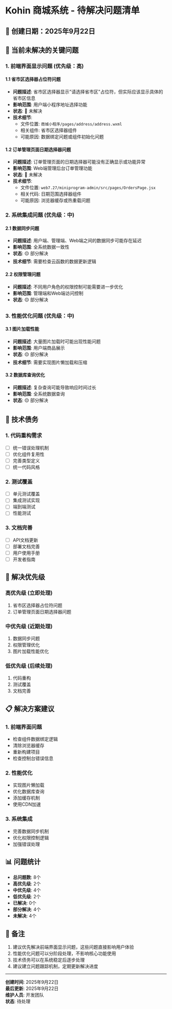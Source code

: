 # Kohin 商城系统 - 待解决问题清单

## 📅 创建日期：2025年9月22日

## 🚨 当前未解决的关键问题

### 1. 前端界面显示问题 (优先级：高)

#### 1.1 省市区选择器占位符问题
- **问题描述**: 省市区选择器显示"请选择省市区"占位符，但实际应该显示具体的省市区信息
- **影响范围**: 用户端小程序地址选择功能
- **状态**: 🔴 未解决
- **技术细节**: 
  - 文件位置: `商城小程序/pages/address/address.wxml`
  - 相关组件: 省市区选择器组件
  - 可能原因: 数据绑定问题或组件初始化问题

#### 1.2 订单管理页面日期选择器问题
- **问题描述**: 订单管理页面的日期选择器可能没有正确显示或功能异常
- **影响范围**: Web端管理后台订单管理功能
- **状态**: 🔴 未解决
- **技术细节**:
  - 文件位置: `web7.27/miniprogram-admin/src/pages/OrdersPage.jsx`
  - 相关代码: 日期范围选择器组件
  - 可能原因: 浏览器缓存或热重载问题

### 2. 系统集成问题 (优先级：中)

#### 2.1 数据同步问题
- **问题描述**: 用户端、管理端、Web端之间的数据同步可能存在延迟
- **影响范围**: 全系统数据一致性
- **状态**: 🟡 部分解决
- **技术细节**: 需要检查云函数的数据更新逻辑

#### 2.2 权限管理问题
- **问题描述**: 不同用户角色的权限控制可能需要进一步优化
- **影响范围**: 管理端和Web端访问控制
- **状态**: 🟡 部分解决

### 3. 性能优化问题 (优先级：中)

#### 3.1 图片加载性能
- **问题描述**: 大量图片加载时可能出现性能问题
- **影响范围**: 用户端商品展示
- **状态**: 🟡 部分解决
- **技术细节**: 需要实现图片懒加载和压缩

#### 3.2 数据库查询优化
- **问题描述**: 复杂查询可能导致响应时间过长
- **影响范围**: 全系统数据查询
- **状态**: 🟡 部分解决

## 🔧 技术债务

### 1. 代码重构需求
- [ ] 统一错误处理机制
- [ ] 优化组件复用性
- [ ] 完善类型定义
- [ ] 统一代码风格

### 2. 测试覆盖
- [ ] 单元测试覆盖
- [ ] 集成测试实现
- [ ] 端到端测试
- [ ] 性能测试

### 3. 文档完善
- [ ] API文档更新
- [ ] 部署文档完善
- [ ] 用户使用手册
- [ ] 开发者指南

## 🎯 解决优先级

### 高优先级 (立即处理)
1. 省市区选择器占位符问题
2. 订单管理页面日期选择器问题

### 中优先级 (近期处理)
1. 数据同步问题
2. 权限管理优化
3. 图片加载性能优化

### 低优先级 (后续处理)
1. 代码重构
2. 测试覆盖
3. 文档完善

## 📋 解决方案建议

### 1. 前端界面问题
- 检查组件数据绑定逻辑
- 清除浏览器缓存
- 重新构建项目
- 检查控制台错误信息

### 2. 性能优化
- 实现图片懒加载
- 优化数据库查询
- 添加缓存机制
- 使用CDN加速

### 3. 系统集成
- 完善数据同步机制
- 优化权限控制逻辑
- 加强错误处理

## 📊 问题统计

- **总问题数**: 8个
- **高优先级**: 2个
- **中优先级**: 4个
- **低优先级**: 2个
- **已解决**: 0个
- **部分解决**: 4个
- **未解决**: 4个

## 📝 备注

1. 建议优先解决前端界面显示问题，这些问题直接影响用户体验
2. 性能优化问题可以分阶段处理，不影响核心功能使用
3. 技术债务可以在系统稳定后逐步处理
4. 建议建立问题跟踪机制，定期更新解决进度

---

**创建时间**: 2025年9月22日  
**最后更新**: 2025年9月22日  
**维护人员**: 开发团队  
**状态**: 待处理
